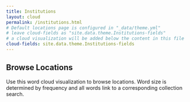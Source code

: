 ```yaml
---
title: Institutions
layout: cloud
permalink: /institutions.html
# Default locations page is configured in "_data/theme.yml"
# leave cloud-fields as "site.data.theme.Institutions-fields"
# a cloud visualization will be added below the content in this file
cloud-fields: site.data.theme.Institutions-fields
---
```


## Browse Locations

Use this word cloud visualization to browse locations.
Word size is determined by frequency and all words link to a corresponding collection search.
